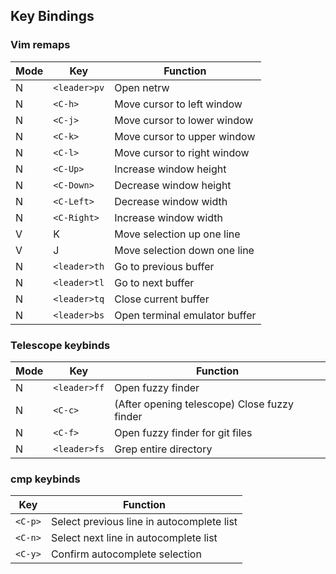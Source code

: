 ## Key Bindings
### Vim remaps
| Mode | Key | Function |
| ---- | --- | -------- |
| N | `<leader>pv` | Open netrw |
| N | `<C-h>` | Move cursor to left window |
| N | `<C-j>` | Move cursor to lower window |
| N | `<C-k>` | Move cursor to upper window |
| N | `<C-l>` | Move cursor to right window |
| N | `<C-Up>` | Increase window height |
| N | `<C-Down>` | Decrease window height |
| N | `<C-Left>` | Decrease window width |
| N | `<C-Right>` | Increase window width |
| V | K | Move selection up one line |
| V | J | Move selection down one line |
| N | `<leader>th` | Go to previous buffer |
| N | `<leader>tl` | Go to next buffer |
| N | `<leader>tq` | Close current buffer |
| N | `<leader>bs` | Open terminal emulator buffer |
### Telescope keybinds
| Mode | Key | Function |
| ---- | --- | -------- |
| N | `<leader>ff` | Open fuzzy finder |
| N | `<C-c>` | (After opening telescope) Close fuzzy finder |
| N | `<C-f>` | Open fuzzy finder for git files |
| N | `<leader>fs` | Grep entire directory |
### cmp keybinds
| Key | Function |
| --- | -------- |
| `<C-p>` | Select previous line in autocomplete list |
| `<C-n>` | Select next line in autocomplete list |
| `<C-y>` | Confirm autocomplete selection |
